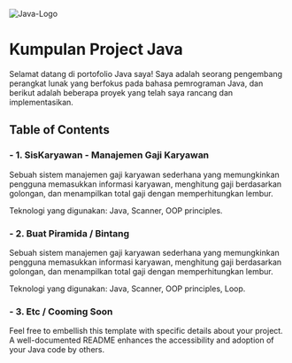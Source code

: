 ![Java-Logo](https://github.com/veilchrome/Java-oop/assets/61791293/ee8f2b3c-f94c-4947-acce-bd47e3ba5fbb)

# Kumpulan Project Java

Selamat datang di portofolio Java saya! Saya adalah seorang pengembang perangkat lunak yang berfokus pada bahasa pemrograman Java, dan berikut adalah beberapa proyek yang telah saya rancang dan implementasikan.

## Table of Contents
### - 1. SisKaryawan - Manajemen Gaji Karyawan

Sebuah sistem manajemen gaji karyawan sederhana yang memungkinkan pengguna memasukkan informasi karyawan, menghitung gaji berdasarkan golongan, dan menampilkan total gaji dengan memperhitungkan lembur.

Teknologi yang digunakan: Java, Scanner, OOP principles.
### - 2. Buat Piramida / Bintang

Sebuah sistem manajemen gaji karyawan sederhana yang memungkinkan pengguna memasukkan informasi karyawan, menghitung gaji berdasarkan golongan, dan menampilkan total gaji dengan memperhitungkan lembur.

Teknologi yang digunakan: Java, Scanner, OOP principles, Loop.
### - 3. Etc / Cooming Soon

Feel free to embellish this template with specific details about your project. A well-documented README enhances the accessibility and adoption of your Java code by others.

